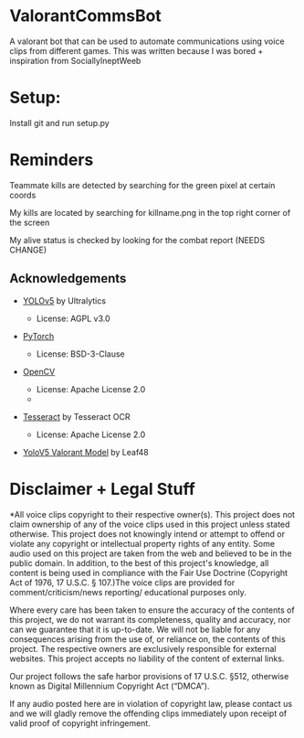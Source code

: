 # ValorantCommsBot

A valorant bot that can be used to automate communications using voice clips from different games.
This was written because I was bored + inspiration from SociallyIneptWeeb





# Setup:

Install git and run setup.py

# Reminders

Teammate kills are detected by searching for the green pixel at certain coords

My kills are located by searching for killname.png in the top right corner of the screen

My alive status is checked by looking for the combat report (NEEDS CHANGE)


## Acknowledgements

- [YOLOv5](https://github.com/ultralytics/yolov5) by Ultralytics
  - License: AGPL v3.0

- [PyTorch](https://pytorch.org/)
  - License: BSD-3-Clause

- [OpenCV](https://opencv.org/)
  - License: Apache License 2.0
  - 
- [Tesseract](https://github.com/tesseract-ocr/tesseract) by Tesseract OCR
  - License: Apache License 2.0
 
- [YoloV5 Valorant Model](https://github.com/Leaf48/YOLO-Models-For-Valorant) by Leaf48

# Disclaimer + Legal Stuff


*All voice clips copyright to their respective owner(s). This project does not claim 
ownership of any of the voice clips used in this project unless stated otherwise. 
This project does not knowingly intend or attempt to offend or violate any 
copyright or intellectual property rights of any entity. Some audio used on this 
project are taken from the web and believed to be in the public domain. In addition, 
to the best of this project's knowledge, all content is being used in compliance with the Fair Use Doctrine (Copyright Act of 1976, 
17 U.S.C. § 107.)The voice clips are provided for comment/criticism/news reporting/
educational purposes only.


Where every care has been taken to ensure the accuracy of the contents of this 
project, we do not warrant its completeness, quality and accuracy, nor can we 
guarantee that it is up-to-date. We will not be liable for any consequences 
arising from the use of, or reliance on, the contents of this project. The 
respective owners are exclusively responsible for external websites. This 
project accepts no liability of the content of external links.


Our project follows the safe harbor provisions of 17 U.S.C. §512, otherwise 
known as Digital Millennium Copyright Act (“DMCA”).


If any audio posted here are in violation of copyright law, please contact 
us and we will gladly remove the offending clips immediately upon receipt 
of valid proof of copyright infringement.
